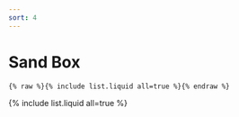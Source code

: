 ```yaml
---
sort: 4
---
```


# Sand Box

```
{% raw %}{% include list.liquid all=true %}{% endraw %}
```

{% include list.liquid all=true %}
